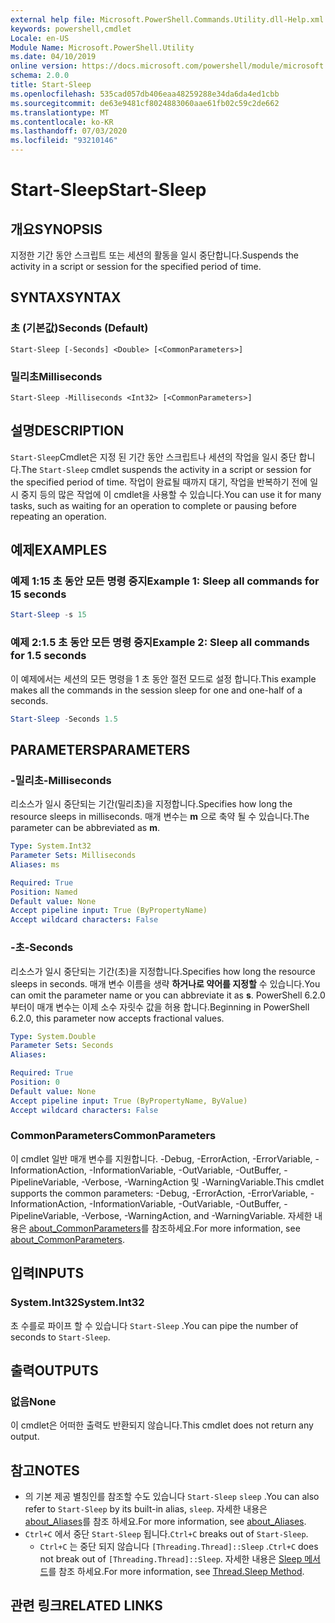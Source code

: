 ```yaml
---
external help file: Microsoft.PowerShell.Commands.Utility.dll-Help.xml
keywords: powershell,cmdlet
Locale: en-US
Module Name: Microsoft.PowerShell.Utility
ms.date: 04/10/2019
online version: https://docs.microsoft.com/powershell/module/microsoft.powershell.utility/start-sleep?view=powershell-7&WT.mc_id=ps-gethelp
schema: 2.0.0
title: Start-Sleep
ms.openlocfilehash: 535cad057db406eaa48259288e34da6da4ed1cbb
ms.sourcegitcommit: de63e9481cf8024883060aae61fb02c59c2de662
ms.translationtype: MT
ms.contentlocale: ko-KR
ms.lasthandoff: 07/03/2020
ms.locfileid: "93210146"
---
```

# <span data-ttu-id="4321b-103">Start-Sleep</span><span class="sxs-lookup"><span data-stu-id="4321b-103">Start-Sleep</span></span>

## <span data-ttu-id="4321b-104">개요</span><span class="sxs-lookup"><span data-stu-id="4321b-104">SYNOPSIS</span></span>
<span data-ttu-id="4321b-105">지정한 기간 동안 스크립트 또는 세션의 활동을 일시 중단합니다.</span><span class="sxs-lookup"><span data-stu-id="4321b-105">Suspends the activity in a script or session for the specified period of time.</span></span>

## <span data-ttu-id="4321b-106">SYNTAX</span><span class="sxs-lookup"><span data-stu-id="4321b-106">SYNTAX</span></span>

### <span data-ttu-id="4321b-107">초 (기본값)</span><span class="sxs-lookup"><span data-stu-id="4321b-107">Seconds (Default)</span></span>

```
Start-Sleep [-Seconds] <Double> [<CommonParameters>]
```

### <span data-ttu-id="4321b-108">밀리초</span><span class="sxs-lookup"><span data-stu-id="4321b-108">Milliseconds</span></span>

```
Start-Sleep -Milliseconds <Int32> [<CommonParameters>]
```

## <span data-ttu-id="4321b-109">설명</span><span class="sxs-lookup"><span data-stu-id="4321b-109">DESCRIPTION</span></span>

<span data-ttu-id="4321b-110">`Start-Sleep`Cmdlet은 지정 된 기간 동안 스크립트나 세션의 작업을 일시 중단 합니다.</span><span class="sxs-lookup"><span data-stu-id="4321b-110">The `Start-Sleep` cmdlet suspends the activity in a script or session for the specified period of time.</span></span> <span data-ttu-id="4321b-111">작업이 완료될 때까지 대기, 작업을 반복하기 전에 일시 중지 등의 많은 작업에 이 cmdlet을 사용할 수 있습니다.</span><span class="sxs-lookup"><span data-stu-id="4321b-111">You can use it for many tasks, such as waiting for an operation to complete or pausing before repeating an operation.</span></span>

## <span data-ttu-id="4321b-112">예제</span><span class="sxs-lookup"><span data-stu-id="4321b-112">EXAMPLES</span></span>

### <span data-ttu-id="4321b-113">예제 1:15 초 동안 모든 명령 중지</span><span class="sxs-lookup"><span data-stu-id="4321b-113">Example 1: Sleep all commands for 15 seconds</span></span>

```powershell
Start-Sleep -s 15
```

### <span data-ttu-id="4321b-114">예제 2:1.5 초 동안 모든 명령 중지</span><span class="sxs-lookup"><span data-stu-id="4321b-114">Example 2: Sleep all commands for 1.5 seconds</span></span>

<span data-ttu-id="4321b-115">이 예제에서는 세션의 모든 명령을 1 초 동안 절전 모드로 설정 합니다.</span><span class="sxs-lookup"><span data-stu-id="4321b-115">This example makes all the commands in the session sleep for one and one-half of a seconds.</span></span>

```powershell
Start-Sleep -Seconds 1.5
```

## <span data-ttu-id="4321b-116">PARAMETERS</span><span class="sxs-lookup"><span data-stu-id="4321b-116">PARAMETERS</span></span>

### <span data-ttu-id="4321b-117">-밀리초</span><span class="sxs-lookup"><span data-stu-id="4321b-117">-Milliseconds</span></span>

<span data-ttu-id="4321b-118">리소스가 일시 중단되는 기간(밀리초)을 지정합니다.</span><span class="sxs-lookup"><span data-stu-id="4321b-118">Specifies how long the resource sleeps in milliseconds.</span></span> <span data-ttu-id="4321b-119">매개 변수는 **m** 으로 축약 될 수 있습니다.</span><span class="sxs-lookup"><span data-stu-id="4321b-119">The parameter can be abbreviated as **m**.</span></span>

```yaml
Type: System.Int32
Parameter Sets: Milliseconds
Aliases: ms

Required: True
Position: Named
Default value: None
Accept pipeline input: True (ByPropertyName)
Accept wildcard characters: False
```

### <span data-ttu-id="4321b-120">-초</span><span class="sxs-lookup"><span data-stu-id="4321b-120">-Seconds</span></span>

<span data-ttu-id="4321b-121">리소스가 일시 중단되는 기간(초)을 지정합니다.</span><span class="sxs-lookup"><span data-stu-id="4321b-121">Specifies how long the resource sleeps in seconds.</span></span> <span data-ttu-id="4321b-122">매개 변수 이름을 생략 **하거나로 약어를 지정할** 수 있습니다.</span><span class="sxs-lookup"><span data-stu-id="4321b-122">You can omit the parameter name or you can abbreviate it as **s**.</span></span> <span data-ttu-id="4321b-123">PowerShell 6.2.0부터이 매개 변수는 이제 소수 자릿수 값을 허용 합니다.</span><span class="sxs-lookup"><span data-stu-id="4321b-123">Beginning in PowerShell 6.2.0, this parameter now accepts fractional values.</span></span>

```yaml
Type: System.Double
Parameter Sets: Seconds
Aliases:

Required: True
Position: 0
Default value: None
Accept pipeline input: True (ByPropertyName, ByValue)
Accept wildcard characters: False
```

### <span data-ttu-id="4321b-124">CommonParameters</span><span class="sxs-lookup"><span data-stu-id="4321b-124">CommonParameters</span></span>

<span data-ttu-id="4321b-125">이 cmdlet 일반 매개 변수를 지원합니다. -Debug, -ErrorAction, -ErrorVariable, -InformationAction, -InformationVariable, -OutVariable, -OutBuffer, -PipelineVariable, -Verbose, -WarningAction 및 -WarningVariable.</span><span class="sxs-lookup"><span data-stu-id="4321b-125">This cmdlet supports the common parameters: -Debug, -ErrorAction, -ErrorVariable, -InformationAction, -InformationVariable, -OutVariable, -OutBuffer, -PipelineVariable, -Verbose, -WarningAction, and -WarningVariable.</span></span> <span data-ttu-id="4321b-126">자세한 내용은 [about_CommonParameters](../Microsoft.PowerShell.Core/About/about_CommonParameters.md)를 참조하세요.</span><span class="sxs-lookup"><span data-stu-id="4321b-126">For more information, see [about_CommonParameters](../Microsoft.PowerShell.Core/About/about_CommonParameters.md).</span></span>

## <span data-ttu-id="4321b-127">입력</span><span class="sxs-lookup"><span data-stu-id="4321b-127">INPUTS</span></span>

### <span data-ttu-id="4321b-128">System.Int32</span><span class="sxs-lookup"><span data-stu-id="4321b-128">System.Int32</span></span>

<span data-ttu-id="4321b-129">초 수를로 파이프 할 수 있습니다 `Start-Sleep` .</span><span class="sxs-lookup"><span data-stu-id="4321b-129">You can pipe the number of seconds to `Start-Sleep`.</span></span>

## <span data-ttu-id="4321b-130">출력</span><span class="sxs-lookup"><span data-stu-id="4321b-130">OUTPUTS</span></span>

### <span data-ttu-id="4321b-131">없음</span><span class="sxs-lookup"><span data-stu-id="4321b-131">None</span></span>

<span data-ttu-id="4321b-132">이 cmdlet은 어떠한 출력도 반환되지 않습니다.</span><span class="sxs-lookup"><span data-stu-id="4321b-132">This cmdlet does not return any output.</span></span>

## <span data-ttu-id="4321b-133">참고</span><span class="sxs-lookup"><span data-stu-id="4321b-133">NOTES</span></span>

- <span data-ttu-id="4321b-134">의 기본 제공 별칭인를 참조할 수도 있습니다 `Start-Sleep` `sleep` .</span><span class="sxs-lookup"><span data-stu-id="4321b-134">You can also refer to `Start-Sleep` by its built-in alias, `sleep`.</span></span> <span data-ttu-id="4321b-135">자세한 내용은 [about_Aliases](../Microsoft.PowerShell.Core/About/about_Aliases.md)를 참조 하세요.</span><span class="sxs-lookup"><span data-stu-id="4321b-135">For more information, see [about_Aliases](../Microsoft.PowerShell.Core/About/about_Aliases.md).</span></span>
- <span data-ttu-id="4321b-136">`Ctrl+C` 에서 중단 `Start-Sleep` 됩니다.</span><span class="sxs-lookup"><span data-stu-id="4321b-136">`Ctrl+C` breaks out of `Start-Sleep`.</span></span>
  - <span data-ttu-id="4321b-137">`Ctrl+C` 는 중단 되지 않습니다 `[Threading.Thread]::Sleep` .</span><span class="sxs-lookup"><span data-stu-id="4321b-137">`Ctrl+C` does not break out of `[Threading.Thread]::Sleep`.</span></span> <span data-ttu-id="4321b-138">자세한 내용은 [Sleep 메서드](/dotnet/api/system.threading.thread.sleep)를 참조 하세요.</span><span class="sxs-lookup"><span data-stu-id="4321b-138">For more information, see [Thread.Sleep Method](/dotnet/api/system.threading.thread.sleep).</span></span>

## <span data-ttu-id="4321b-139">관련 링크</span><span class="sxs-lookup"><span data-stu-id="4321b-139">RELATED LINKS</span></span>
